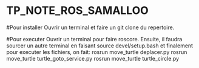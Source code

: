 # TP_NOTE_ROS_SAMALLOO

#Pour installer
Ouvrir un terminal et faire un git clone du repertoire.

#Pour executer
Ouvrir un terminal pour faire roscore. Ensuite, il faudra sourcer un autre terminal en faisant source devel/setup.bash et finalement pour executer les fichiers, on fait:
rosrun move_turtle deplacer.py
rosrun move_turtle turtle_goto_service.py
rosrun move_turtle turtle_circle.py
